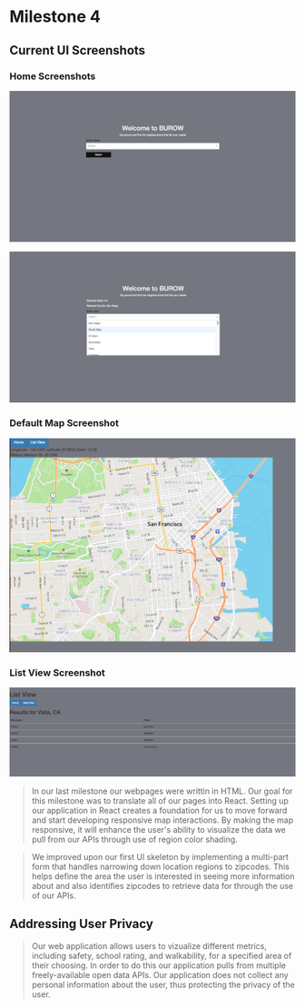 # Milestone 4

## Current UI Screenshots

### Home Screenshots

![Home Screen](/images/milestone4/home1.png)

![Home Screen](/images/milestone4/home2.png)

### Default Map Screenshot

![Map Screen](/images/milestone4/map.png)

### List View Screenshot

![List Screen](/images/milestone4/list.png)

> In our last milestone our webpages were writtin in HTML. Our goal for this milestone was to translate all of our pages into React. Setting up our application in React creates a foundation for us to move forward and start developing responsive map interactions. By making the map responsive, it will enhance the user's ability to visualize the data we pull from our APIs through use of region color shading.

> We improved upon our first UI skeleton by implementing a multi-part form that handles narrowing down location regions to zipcodes. This helps define the area the user is interested in seeing more information about and also identifies zipcodes to retrieve data for through the use of our APIs.

## Addressing User Privacy

> Our web application allows users to vizualize different metrics, including safety, school rating, and walkability, for a specified area of their choosing. In order to do this our application pulls from multiple freely-available open data APIs. Our application does not collect any personal information about the user, thus protecting the privacy of the user.